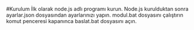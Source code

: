 #Kurulum İlk olarak node.js adlı programı kurun. Node.js kurulduktan sonra ayarlar.json dosyasından ayarlarınızı yapın. modul.bat dosyasını çalıştırın komut penceresi kapanınca baslat.bat dosyasını açın.
